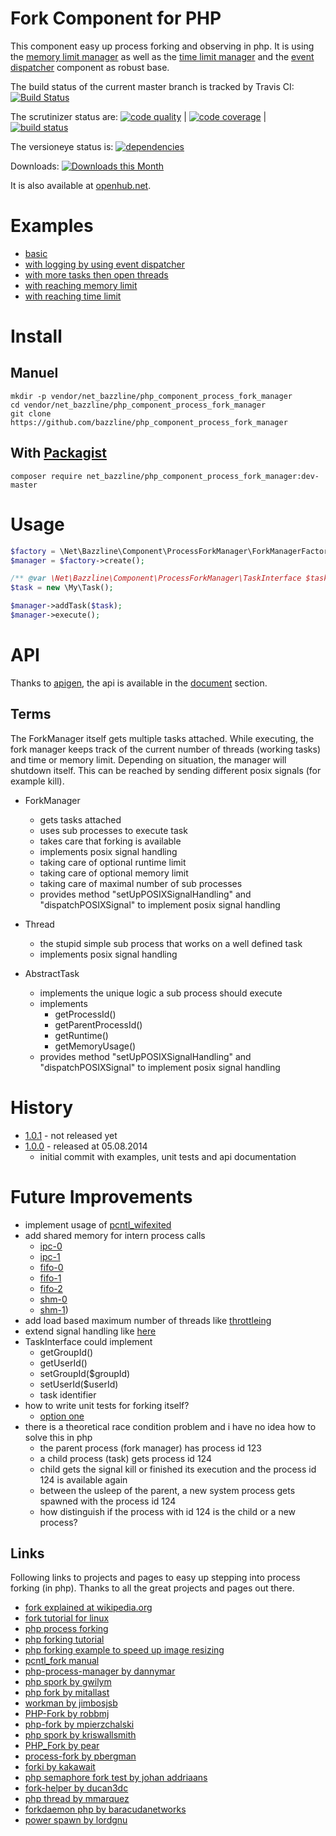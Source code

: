# Fork Component for PHP

This component easy up process forking and observing in php.
It is using the [memory limit manager](https://github.com/bazzline/php_component_memory_limit_manager) as well as the [time limit manager](https://github.com/bazzline/php_component_time_limit_manager) and the [event dispatcher](https://github.com/symfony/EventDispatcher) component as robust base.

The build status of the current master branch is tracked by Travis CI:
[![Build Status](https://travis-ci.org/bazzline/php_component_process_fork_manager.png?branch=master)](http://travis-ci.org/bazzline/php_component_process_fork_manager)

The scrutinizer status are:
[![code quality](https://scrutinizer-ci.com/g/bazzline/php_component_process_fork_manager/badges/quality-score.png?b=master)](https://scrutinizer-ci.com/g/bazzline/php_component_process_fork_manager/) | [![code coverage](https://scrutinizer-ci.com/g/bazzline/php_component_process_fork_manager/badges/coverage.png?b=master)](https://scrutinizer-ci.com/g/bazzline/php_component_process_fork_manager/) | [![build status](https://scrutinizer-ci.com/g/bazzline/php_component_process_fork_manager/badges/build.png?b=master)](https://scrutinizer-ci.com/g/bazzline/php_component_process_fork_manager/)

The versioneye status is:
[![dependencies](https://www.versioneye.com/user/projects/53e48c23e0a229172f000146/badge.svg?style=flat)](https://www.versioneye.com/user/projects/53e48c23e0a229172f000146)

Downloads:
[![Downloads this Month](https://img.shields.io/packagist/dm/net_bazzline/php_component_process_fork_manager.svg)](https://packagist.org/packages/net_bazzline/php_component_process_fork_manager)

It is also available at [openhub.net](http://www.openhub.net/p/718154).

# Examples

* [basic](https://github.com/bazzline/php_component_process_fork_manager/tree/master/example/Basic/run.php)
* [with logging by using event dispatcher](https://github.com/bazzline/php_component_process_fork_manager/tree/master/example/WithLoggingByUsingEventDispatcher/run.php)
* [with more tasks then open threads](https://github.com/bazzline/php_component_process_fork_manager/tree/master/example/WithMoreTasksThenOpenThreads/run.php)
* [with reaching memory limit](https://github.com/bazzline/php_component_process_fork_manager/tree/master/example/WithReachingMemoryLimit/run.php)
* [with reaching time limit](https://github.com/bazzline/php_component_process_fork_manager/tree/master/example/WithReachingTimeLimit/run.php)

# Install

## Manuel

    mkdir -p vendor/net_bazzline/php_component_process_fork_manager
    cd vendor/net_bazzline/php_component_process_fork_manager
    git clone https://github.com/bazzline/php_component_process_fork_manager

## With [Packagist](https://packagist.org/packages/net_bazzline/php_component_process_fork_manager)

    composer require net_bazzline/php_component_process_fork_manager:dev-master

# Usage

```php
$factory = \Net\Bazzline\Component\ProcessForkManager\ForkManagerFactory();
$manager = $factory->create();

/** @var \Net\Bazzline\Component\ProcessForkManager\TaskInterface $task */
$task = new \My\Task();

$manager->addTask($task);
$manager->execute();
```

# API

Thanks to [apigen](https://github.com/apigen/apigen), the api is available in the [document](https://github.com/bazzline/php_component_process_fork_manager/blob/master/document/index.html) section.

## Terms

The ForkManager itself gets multiple tasks attached. While executing, the fork manager keeps track of the current number of threads (working tasks) and time or memory limit.
Depending on situation, the manager will shutdown itself. This can be reached by sending different posix signals (for example kill).

* ForkManager
    * gets tasks attached
    * uses sub processes to execute task
    * takes care that forking is available
    * implements posix signal handling
    * taking care of optional runtime limit
    * taking care of optional memory limit
    * taking care of maximal number of sub processes
    * provides method "setUpPOSIXSignalHandling" and "dispatchPOSIXSignal" to implement posix signal handling

* Thread
    * the stupid simple sub process that works on a well defined task
    * implements posix signal handling

* AbstractTask
    * implements the unique logic a sub process should execute
    * implements
        * getProcessId()
        * getParentProcessId()
        * getRuntime()
        * getMemoryUsage()
    * provides method "setUpPOSIXSignalHandling" and "dispatchPOSIXSignal" to implement posix signal handling

# History

* [1.0.1](https://github.com/bazzline/php_component_process_fork_manager/tree/1.0.1) - not released yet
* [1.0.0](https://github.com/bazzline/php_component_process_fork_manager/tree/1.0.0) - released at 05.08.2014
    * initial commit with examples, unit tests and api documentation

# Future Improvements

* implement usage of [pcntl_wifexited](http://de1.php.net/manual/en/function.pcntl-wifexited.php)
* add shared memory for intern process calls 
    * [ipc-0](https://github.com/pbergman/processes-fork/tree/master/src/PBergman/SystemV/IPC)
    * [ipc-1](https://github.com/pear/PHP_Fork/blob/master/Fork.php)
    * [fifo-0](https://github.com/kriswallsmith/spork/blob/master/src/Spork/Fifo.php)
    * [fifo-1](https://github.com/mitallast/php-fork/blob/master/src/Fork/Fork.php)
    * [fifo-2](https://github.com/kriswallsmith/spork/blob/master/src/Spork/ProcessManager.php)
    * [shm-0](https://github.com/johan-adriaans/PHP-Semaphore-Fork-test/blob/master/index.php)
    * [shm-1](http://phpsblog.agustinvillalba.com/))
* add load based maximum number of threads like [throttleing](https://github.com/kriswallsmith/spork/blob/master/tests/Spork/Test/Util/ThrottleIteratorTest.php)
* extend signal handling like [here](https://github.com/barracudanetworks/forkdaemon-php/blob/master/fork_daemon.php)
* TaskInterface could implement
    * getGroupId()
    * getUserId()
    * setGroupId($groupId)
    * setUserId($userId)
    * task identifier
* how to write unit tests for forking itself?
    * [option one](http://kpayne.me/2012/01/17/how-to-unit-test-fork/)
* there is a theoretical race condition problem and i have no idea how to solve this in php
    * the parent process (fork manager) has process id 123
    * a child process (task) gets process id 124
    * child gets the signal kill or finished its execution and the process id 124 is available again
    * between the usleep of the parent, a new system process gets spawned with the process id 124
    * how distinguish if the process with id 124 is the child or a new process?

## Links

Following links to projects and pages to easy up stepping into process forking (in php).
Thanks to all the great projects and pages out there.

* [fork explained at wikipedia.org](https://en.wikipedia.org/wiki/Fork_(operating_system))
* [fork tutorial for linux](http://www.yolinux.com/TUTORIALS/ForkExecProcesses.html)
* [php process forking](http://www.electrictoolbox.com/article/php/process-forking/)
* [php forking tutorial](http://phpsblog.agustinvillalba.com/)
* [php forking example to speed up image resizing](http://oliversmith.io/technology/2011/10/07/speeding-up-php-using-process-forking-for-image-resizing/)
* [pcntl_fork manual](http://php.net/manual/en/function.pcntl-fork.php)
* [php-process-manager by dannymar](https://github.com/dannymar/php-process-manager)
* [php spork by gwilym](https://github.com/gwilym/php-spork)
* [php fork by mitallast](https://github.com/mitallast/php-fork)
* [workman by jimbosjsb](https://github.com/jimbojsb/workman)
* [PHP-Fork by robbmj](https://github.com/robbmj/PHP-Fork)
* [php-fork by mpierzchalski](https://github.com/mpierzchalski/php-fork)
* [php spork by kriswallsmith](https://github.com/kriswallsmith/spork)
* [PHP_Fork by pear](https://github.com/pear/PHP_Fork)
* [process-fork by pbergman](https://github.com/pbergman/processes-fork)
* [forki by kakawait](https://github.com/kakawait/forki)
* [php semaphore fork test by johan addriaans](https://github.com/johan-adriaans/PHP-Semaphore-Fork-test)
* [fork-helper by ducan3dc](https://github.com/duncan3dc/fork-helper)
* [php thread by mmarquez](https://github.com/mmarquez/php-thread)
* [forkdaemon php by baracudanetworks](https://github.com/barracudanetworks/forkdaemon-php)
* [power spawn by lordgnu](https://github.com/lordgnu/PowerSpawn)
